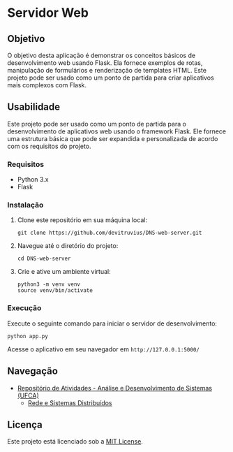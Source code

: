 # Servidor Web

## Objetivo
O objetivo desta aplicação é demonstrar os conceitos básicos de desenvolvimento web usando Flask. Ela fornece exemplos de rotas, manipulação de formulários e renderização de templates HTML. Este projeto pode ser usado como um ponto de partida para criar aplicativos mais complexos com Flask.

## Usabilidade

Este projeto pode ser usado como um ponto de partida para o desenvolvimento de aplicativos web usando o framework Flask. Ele fornece uma estrutura básica que pode ser expandida e personalizada de acordo com os requisitos do projeto.

### Requisitos

- Python 3.x
- Flask

### Instalação

1. Clone este repositório em sua máquina local:

    ```
    git clone https://github.com/devitruvius/DNS-web-server.git
    ```

2. Navegue até o diretório do projeto:

    ```
    cd DNS-web-server
    ```

3. Crie e ative um ambiente virtual:

    ```
    python3 -m venv venv
    source venv/bin/activate
    ```

### Execução

Execute o seguinte comando para iniciar o servidor de desenvolvimento:

  ```
  python app.py
  ```
    
Acesse o aplicativo em seu navegador em `http://127.0.0.1:5000/`

## Navegação
* [Repositório de Atividades - Análise e Desenvolvimento de Sistemas (UFCA)](https://github.com/devitruvius/college-repository)
    * [Rede e Sistemas Distribuídos](https://github.com/devitruvius/ADS-distributed-networks-systems)

## Licença

Este projeto está licenciado sob a [MIT License](LICENSE).
